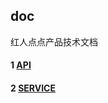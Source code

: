 ## doc

红人点点产品技术文档

#### 1 [API](/interface/API/interface-menu.md)
#### 2 [SERVICE](/interface-doc/SERVICE/interface-menu.md)